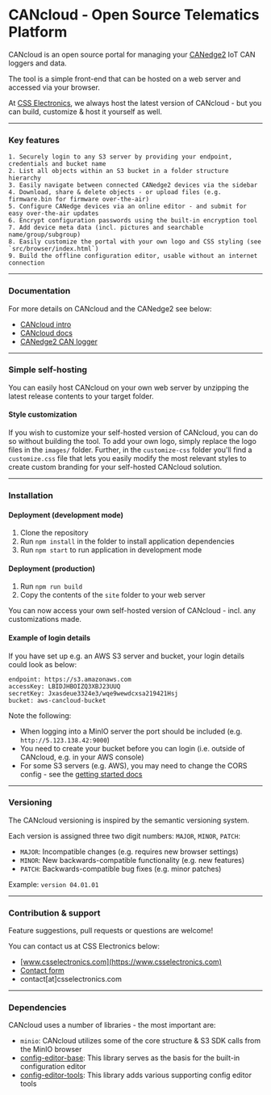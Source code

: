 # CANcloud - Open Source Telematics Platform

CANcloud is an open source portal for managing your [CANedge2](https://www.csselectronics.com/screen/product/can-lin-logger-wifi-canedge2/language/en) IoT CAN loggers and data. 

The tool is a simple front-end that can be hosted on a web server and accessed via your browser. 

At [CSS Electronics](https://www.csselectronics.com/screen/overview), we always host the latest version of CANcloud - but you can build, customize & host it yourself as well.

---

### Key features 

```
1. Securely login to any S3 server by providing your endpoint, credentials and bucket name
2. List all objects within an S3 bucket in a folder structure hierarchy
3. Easily navigate between connected CANedge2 devices via the sidebar
4. Download, share & delete objects - or upload files (e.g. firmware.bin for firmware over-the-air)
5. Configure CANedge devices via an online editor - and submit for easy over-the-air updates
6. Encrypt configuration passwords using the built-in encryption tool
7. Add device meta data (incl. pictures and searchable name/group/subgroup)
8. Easily customize the portal with your own logo and CSS styling (see `src/browser/index.html`)
9. Build the offline configuration editor, usable without an internet connection

```
---

### Documentation

For more details on CANcloud and the CANedge2 see below:  
- [CANcloud intro](https://www.csselectronics.com/screen/page/cancloud-telematics-platform/language/en)  
- [CANcloud docs](https://canlogger.csselectronics.com/canedge-getting-started/ce2/transfer-data/server-tools/cancloud-intro)  
- [CANedge2 CAN logger](https://www.csselectronics.com/screen/product/can-lin-logger-wifi-canedge2/language/en)  

---
### Simple self-hosting
You can easily host CANcloud on your own web server by unzipping the latest release contents to your target folder. 

#### Style customization 
If you wish to customize your self-hosted version of CANcloud, you can do so without building the tool. To add your own logo, simply replace the logo files in the `images/` folder. Further, in the `customize-css` folder you'll find a `customize.css` file that lets you easily modify the most relevant styles to create custom branding for your self-hosted CANcloud solution.

---

### Installation

#### Deployment (development mode)

1. Clone the repository
2. Run `npm install` in the folder to install application dependencies
3. Run `npm start` to run application in development mode

#### Deployment (production) 

1. Run `npm run build`
2. Copy the contents of the `site` folder to your web server 

You can now access your own self-hosted version of CANcloud - incl. any customizations made. 

#### Example of login details 
If you have set up e.g. an AWS S3 server and bucket, your login details could look as below:

```
endpoint: https://s3.amazonaws.com
accessKey: LBIDJHBOIZQ3XBJ23UUQ
secretKey: Jxasdeue3324e3/wqe9wewdcxsa219421Hsj
bucket: aws-cancloud-bucket
```

Note the following:  
- When logging into a MinIO server the port should be included (e.g. `http://5.123.138.42:9000`)  
- You need to create your bucket before you can login (i.e. outside of CANcloud, e.g. in your AWS console)  
- For some S3 servers (e.g. AWS), you may need to change the CORS config - see the [getting started docs](https://canlogger.csselectronics.com/canedge-getting-started/ce2/transfer-data/s3-server/)  

---
### Versioning
The CANcloud versioning is inspired by the semantic versioning system.

Each version is assigned three two digit numbers: `MAJOR`, `MINOR`, `PATCH`:

- `MAJOR`: Incompatible changes (e.g. requires new browser settings)
- `MINOR`: New backwards-compatible functionality (e.g. new features)
- `PATCH`: Backwards-compatible bug fixes (e.g. minor patches)

Example: `version 04.01.01`

---
### Contribution & support 
Feature suggestions, pull requests or questions are welcome!

You can contact us at CSS Electronics below:  
- [www.csselectronics.com](https://www.csselectronics.com)  
- [Contact form](https://www.csselectronics.com/screen/page/can-bus-logger-contact)  
- contact[at]csselectronics.com  


---
### Dependencies
CANcloud uses a number of libraries - the most important are:  
- `minio`: CANcloud utilizes some of the core structure & S3 SDK calls from the MinIO browser  
- [config-editor-base](https://github.com/CSS-Electronics/config-editor-base): This library serves as the basis for the built-in configuration editor
- [config-editor-tools](https://github.com/CSS-Electronics/config-editor-tools): This library adds various supporting config editor tools

